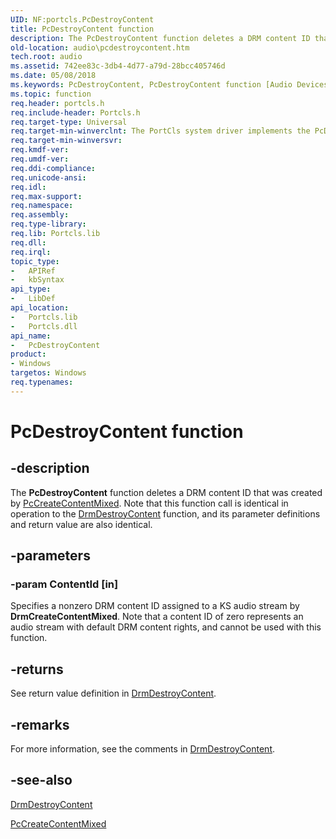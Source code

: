 ```yaml
---
UID: NF:portcls.PcDestroyContent
title: PcDestroyContent function
description: The PcDestroyContent function deletes a DRM content ID that was created by PcCreateContentMixed. Note that this function call is identical in operation to the DrmDestroyContent function, and its parameter definitions and return value are also identical.
old-location: audio\pcdestroycontent.htm
tech.root: audio
ms.assetid: 742ee83c-3db4-4d77-a79d-28bcc405746d
ms.date: 05/08/2018
ms.keywords: PcDestroyContent, PcDestroyContent function [Audio Devices], audio.pcdestroycontent, audpc-routines_8f5adcf6-89a7-4918-ac2e-78afa45c38c5.xml, portcls/PcDestroyContent
ms.topic: function
req.header: portcls.h
req.include-header: Portcls.h
req.target-type: Universal
req.target-min-winverclnt: The PortCls system driver implements the PcDestroyContent function in Microsoft Windows XP and later operating systems.
req.target-min-winversvr: 
req.kmdf-ver: 
req.umdf-ver: 
req.ddi-compliance: 
req.unicode-ansi: 
req.idl: 
req.max-support: 
req.namespace: 
req.assembly: 
req.type-library: 
req.lib: Portcls.lib
req.dll: 
req.irql: 
topic_type:
-	APIRef
-	kbSyntax
api_type:
-	LibDef
api_location:
-	Portcls.lib
-	Portcls.dll
api_name:
-	PcDestroyContent
product:
- Windows
targetos: Windows
req.typenames: 
---
```


# PcDestroyContent function


## -description


The <b>PcDestroyContent</b> function deletes a DRM content ID that was created by <a href="https://msdn.microsoft.com/library/windows/hardware/ff537689">PcCreateContentMixed</a>. Note that this function call is identical in operation to the <a href="https://msdn.microsoft.com/library/windows/hardware/ff536349">DrmDestroyContent</a> function, and its parameter definitions and return value are also identical.


## -parameters




### -param ContentId [in]

Specifies a nonzero DRM content ID assigned to a KS audio stream by <b>DrmCreateContentMixed</b>. Note that a content ID of zero represents an audio stream with default DRM content rights, and cannot be used with this function.


## -returns



See return value definition in <a href="https://msdn.microsoft.com/library/windows/hardware/ff536349">DrmDestroyContent</a>.




## -remarks



For more information, see the comments in <a href="https://msdn.microsoft.com/library/windows/hardware/ff536349">DrmDestroyContent</a>.




## -see-also




<a href="https://msdn.microsoft.com/library/windows/hardware/ff536349">DrmDestroyContent</a>



<a href="https://msdn.microsoft.com/library/windows/hardware/ff537689">PcCreateContentMixed</a>
 

 

